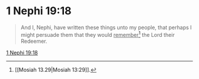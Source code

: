 # 1 Nephi 19:18

> And I, Nephi, have written these things unto my people, that perhaps I might persuade them that they would <u>remember</u>[^a] the Lord their Redeemer.

[1 Nephi 19:18](https://www.churchofjesuschrist.org/study/scriptures/bofm/1-ne/19?lang=eng&id=p18#p18)


[^a]: [[Mosiah 13.29|Mosiah 13:29]].  
